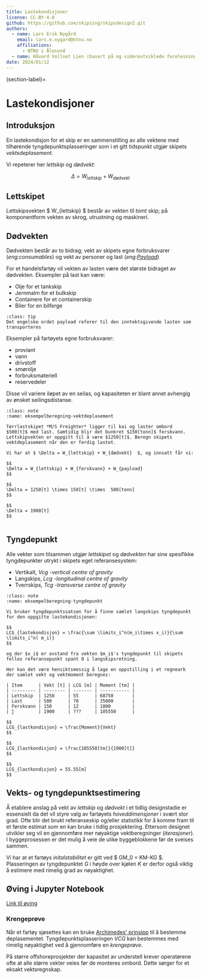 ```yaml
---
title: Lastekondisjoner
license: CC-BY-4.0
github: https://github.com/skipsing/skipsdesign2.git
authors:
  - name: Lars Erik Nygård 
    email: lars.e.nygard@ntnu.no
    affiliations:
      - NTNU i Ålesund
  - name: Håvard Vollset Lien (basert på og videreutviklede forelesningsnotater)
date: 2024/01/12
---
```


(section-label)=
# Lastekondisjoner

## Introduksjon
En lastekondisjon for et skip er en sammenstilling av alle vektene med tilhørende tyngdepunktsplasseringer som i et gitt tidspunkt utgjør skipets *vektsdeplasement*. 
 
Vi repeterer her *lettskip* og *dødvekt*:

$$ 
\Delta = W_{lettskip} + W_{dødvekt}  
$$

## Lettskipet
Lettskipsvekten $ W_{lettskip} $ består av vekten til *tomt* skip; på komponentform vekten av skrog, utrustning og maskineri. 

## Dødvekten
Dødvekten består av to bidrag; vekt av skipets egne forbruksvarer (*eng:consumables*) og vekt av personer og last (*eng:[Payload](#payload)*)  

For et handelsfartøy vil vekten av lasten være det største bidraget av dødvekten. Eksempler på last kan være: 
- Olje for et tankskip
- Jernmalm for et bulkskip
- Containere for et containerskip 
- Biler for en bilferge

```{admonition} Payload
:class: tip
Det engelske ordet payload referer til den inntektsgivende lasten som transporteres
```

Eksempler på fartøyets egne forbruksvarer:
- proviant
- vann
- drivstoff 
- smørolje
- forbruksmateriell 
- reservedeler

Disse vil variere iløpet av en seilas, og kapasiteten er blant annet avhengig av ønsket seilingsdistanse. 

```{admonition} Eksempelberegning vektdeplasement 
:class: note 
:name: eksempelberegning-vektdeplasement

Tørrlastskipet *M/S Freighter* ligger til kai og laster ombord $500[t]$ med last. Samtidig blir det bunkret $150[tonn]$ ferskvann. Lettskipvekten er oppgitt til å være $1250[t]$. Beregn skipets vektdeplasement når den er ferdig lastet. 

Vi har at $ \Delta = W_{lettskip} + W_{dødvekt}  $, og innsatt får vi:

$$ 
\Delta = W_{lettskip} + W_{ferskvann} + W_{payload} 
$$

$$ 
\Delta = 1250[t] \times 150[t] \times  500[tonn] 
$$

$$ 
\Delta = 1900[t] 
$$
 
```

## Tyngdepunkt
Alle vekter som tilsammen utgjør *lettskipet* og *dødvekten* har sine spesifikke tyngdepunkter utrykt i skipets eget referansesystem: 

- Vertikalt, $Vcg$ -*vertical centre of gravity*
- Langskips, $Lcg$ -*longitudinal centre of gravity*
- Tverrskips, $Tcg$ -*transverse centre of gravity*

```{admonition} Eksempelberegning samlet tyngdepunkt 
:class: note 
:name: eksempelberegning-tyngdepunkt

Vi bruker tyngdepunktssatsen for å finne samlet langskips tyngdepunkt for den oppgitte lastekondisjonen:

$$ 
LCG_{lastekondisjon} = \frac{\sum \limits_i^n(m_i\times x_i)}{\sum \limits_i^n( m_i)} 
$$

og der $x_i$ er avstand fra vekten $m_i$'s tyngdepunkt til skipets felles referansepunkt spant 0 i langskipsretning.

Her kan det være hensiktsmessig å lage en oppstilling i et regneark der samlet vekt og vektmoment beregnes: 

| Item      | Vekt [t] | LCG [m] | Moment [tm] |
| --------- | -------- | ------- | ----------- |
| Lettskip  | 1250     | 55      | 68750       |
| Last      | 500      | 70      | 35000       |
| Ferskvann | 150      | 12      | 1800        |
| ∑         | 1900     | ???     | 105550      |

$$ 
LCG_{lastkondisjon} = \frac{Moment}{Vekt} 
$$

$$ 
LCG_{lastkondisjon} = \frac{105550[tm]}{1900[t]} 
$$

$$ 
LCG_{lastkondisjon} = 55.55[m] 
$$

```

## Vekts- og tyngdepunktsestimering
Å etablere anslag på vekt av *lettskip* og *dødvekt* i et tidlig designstadie er essensielt da det vil styre valg av fartøyets *hoveddimensjoner* i svært stor grad. Ofte blir det brukt referanseskip og/eller statistikk for å komme fram til et første estimat som en kan bruke i tidlig prosjektering. Ettersom designet utvikler seg vil en gjennomføre mer nøyaktige vektberegninger (_iterasjoner_). I byggeprosessen er det mulig å veie de ulike byggeblokkene før de sveises sammen. 

Vi har at et fartøys *initalstabilitet* er gitt ved $ GM_0 = KM-KG $. Plasseringen av tyngdepunktet *G* i høyde over kjølen *K* er derfor også viktig å estimere med rimelig grad av nøyaktighet.

## Øving i Jupyter Notebook 

<a href="https://cdn.jsdelivr.net/gh/skipsing/skipsdesign2/lastekondisjoner/tyngdepunkt.ipynb" download>Link til øving</a>
 

### Krengeprøve
Når et fartøy sjøsettes kan en bruke [Archimedes' prinsipp](https://en.wikipedia.org/wiki/Archimedes%27_principle) til å bestemme deplasementet. Tyngdepunktsplasseringen $VCG$ kan bestemmes med rimelig nøyaktighet ved å gjennomføre en *krengeprøve*. 


På større offshoreprosjekter der kapasitet av understell krever operatørene ofte at alle større vekter veies før de monteres ombord. Dette sørger for et eksakt vektsregnskap.



